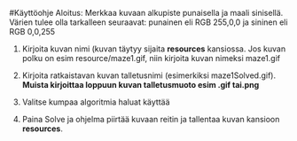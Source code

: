 #Käyttöohje
Aloitus:
Merkkaa kuvaan alkupiste punaisella ja maali sinisellä. Värien tulee olla tarkalleen seuraavat: punainen eli RGB 255,0,0 ja sininen eli RGB 0,0,255

1. Kirjoita kuvan nimi (kuvan täytyy sijaita **resources** kansiossa. Jos kuvan polku on esim resource/maze1.gif, niin kirjoita kuvan nimeksi maze1.gif

2. Kirjoita ratkaistavan kuvan talletusnimi (esimerkiksi maze1Solved.gif). **Muista kirjoittaa loppuun kuvan talletusmuoto esim .gif tai.png**

3. Valitse kumpaa algoritmia haluat käyttää 

4. Paina Solve ja ohjelma piirtää kuvaan reitin ja tallentaa kuvan kansioon **resources**.
